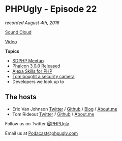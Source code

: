 # PHPUgly - Episode 22
*recorded August 4th, 2016*

[Sound Cloud](https://soundcloud.com/phpugly/episode22)

[Video](https://www.youtube.com/watch?v=aD2Al-bCn6o)

**Topics**

* [SDPHP Meetup](http://www.meetup.com/SanDiegoPHP/)
* [Phalcon 3.0.0 Released](https://blog.phalconphp.com/post/phalcon-3-0-0-released)
* [Alexa Skills for PHP](https://www.reddit.com/r/PHP/comments/4v0wpe/alexa_skills_framework_for_php_web_services/)
* [Tom bought a security camera](https://www.angelcam.com/)
* Developers we look up to

## The hosts
* Eric Van Johnson [Twitter](https://twitter.com/shocm) / [Github](https://github.com/ericvanjohnson/) / [Blog](https://www.shocm.com) / [About.me](https://about.me/shocm) 
* Tom Rideout [Twitter](https://twitter.com/realrideout) / [Github](https://github.com/trideout/) / [About.me](https://about.me/thomasrideout)

Follow us on Twitter [@PHPUgly](https://twitter.com/phpugly) 

Email us at [Podacast@phpugly.com](mailto:podcast@phpugly.com)
